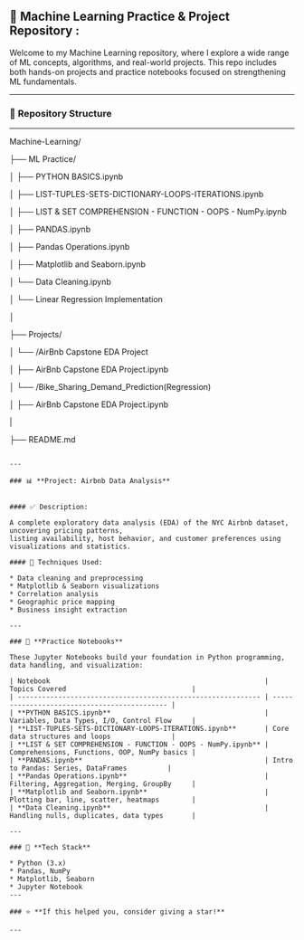 

## 🧠 Machine Learning Practice & Project Repository :

Welcome to my Machine Learning repository, where I explore a wide range of ML concepts,
algorithms, and real-world projects. This repo includes both hands-on projects 
and practice notebooks focused on strengthening ML fundamentals.


---

### 📂 **Repository Structure**

---
Machine-Learning/

├── ML Practice/

  │   ├── PYTHON BASICS.ipynb

  │   ├── LIST-TUPLES-SETS-DICTIONARY-LOOPS-ITERATIONS.ipynb

  │   ├── LIST & SET COMPREHENSION - FUNCTION - OOPS - NumPy.ipynb

  │   ├── PANDAS.ipynb

  │   ├── Pandas Operations.ipynb

  │   ├── Matplotlib and Seaborn.ipynb

  │   └── Data Cleaning.ipynb

  │   └── Linear Regression Implementation

  │

├── Projects/

  │   └── /AirBnb Capstone EDA Project

  │       ├── AirBnb Capstone EDA Project.ipynb

  │   └── /Bike_Sharing_Demand_Prediction(Regression)

  │       ├── AirBnb Capstone EDA Project.ipynb

  |

├── README.md

```

---

### 📊 **Project: Airbnb Data Analysis**


#### ✅ Description:

A complete exploratory data analysis (EDA) of the NYC Airbnb dataset, uncovering pricing patterns,
listing availability, host behavior, and customer preferences using visualizations and statistics.

#### 🔧 Techniques Used:

* Data cleaning and preprocessing
* Matplotlib & Seaborn visualizations
* Correlation analysis
* Geographic price mapping
* Business insight extraction

---

### 🧪 **Practice Notebooks**

These Jupyter Notebooks build your foundation in Python programming, data handling, and visualization:

| Notebook                                                     | Topics Covered                               |
| ------------------------------------------------------------ | -------------------------------------------- |
| **PYTHON BASICS.ipynb**                                      | Variables, Data Types, I/O, Control Flow     |
| **LIST-TUPLES-SETS-DICTIONARY-LOOPS-ITERATIONS.ipynb**       | Core data structures and loops               |
| **LIST & SET COMPREHENSION - FUNCTION - OOPS - NumPy.ipynb** | Comprehensions, Functions, OOP, NumPy basics |
| **PANDAS.ipynb**                                             | Intro to Pandas: Series, DataFrames          |
| **Pandas Operations.ipynb**                                  | Filtering, Aggregation, Merging, GroupBy     |
| **Matplotlib and Seaborn.ipynb**                             | Plotting bar, line, scatter, heatmaps        |
| **Data Cleaning.ipynb**                                      | Handling nulls, duplicates, data types       |

---

### 🧰 **Tech Stack**

* Python (3.x)
* Pandas, NumPy
* Matplotlib, Seaborn
* Jupyter Notebook
---

### ⭐ **If this helped you, consider giving a star!**

---
